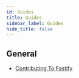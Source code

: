```yaml
---
id: Guides
title: Guides
sidebar_label: Guides
hide_title: false
---
```


## General

* [Contributing To Fastify](./Contributing.md)
